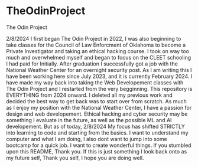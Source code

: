 # TheOdinProject
The Odin Project

2/8/2024
I first began The Odin Project in 2022, I was also beginning to take classes for the Council of Law Enforcment of Oklahoma
to become a Private Investigator and taking an ethical hacking course. I took on way too much and overwhelmed myself and
began to focus on the CLEET schooling I had paid for Initially. After graduation I successfully got a job with the 
National Weather Center for an overnight security post. As I am writing this I have been working here since July 2023,
and it is currently February 2024. I have made my way back into taking the Web Developement classes with The Odin Project
and I restarted from the very begginning. This repository is EVERYTHING from 2024 onward. I deleted all my previous work
and decided the best way to get back was to start over from scratch. As much as I enjoy my position with the National
Weather Center, I have a passion for design and web developement. Ethical hacking and cyber security may be something 
I evaluate in the future, as well as the possible ML and AI developement. But as of today, 2/8/2024 My focus has shifted
STRICTLY into learning to code and starting from the basics. I want to understand my computer and what I am doing, 
I also dont want to jump into some bootcamp for a quick job. I want to create wonderful things. If you stumbled upon
this README, Thank you. If this is just something I look back onto as my future self, Thank you self, I hope you are
doing well. 
